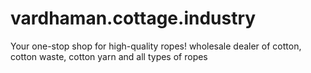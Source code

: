 # vardhaman.cottage.industry
Your one-stop shop for high-quality ropes! wholesale dealer of cotton, cotton waste, cotton yarn and all types of ropes
